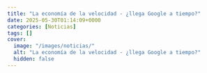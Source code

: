 ```yaml
---
title: "La economía de la velocidad - ¿llega Google a tiempo?"
date: 2025-05-30T01:14:09+0000
categories: [Noticias]
tags: []
cover:
  image: "/images/noticias/"
  alt: "La economía de la velocidad - ¿llega Google a tiempo?"
  hidden: false
---
```



